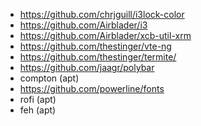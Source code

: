- https://github.com/chrjguill/i3lock-color
- https://github.com/Airblader/i3
- https://github.com/Airblader/xcb-util-xrm
- https://github.com/thestinger/vte-ng
- https://github.com/thestinger/termite/
- https://github.com/jaagr/polybar
- compton (apt)
- https://github.com/powerline/fonts
- rofi (apt)
- feh (apt)
